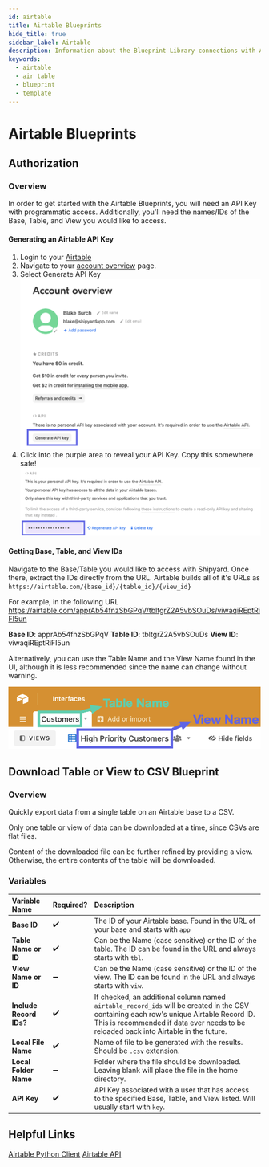 ```yaml
---
id: airtable
title: Airtable Blueprints
hide_title: true
sidebar_label: Airtable
description: Information about the Blueprint Library connections with Airtable.
keywords:
  - airtable
  - air table
  - blueprint
  - template
---
```


# Airtable Blueprints

## Authorization

### Overview

In order to get started with the Airtable Blueprints, you will need an API Key with programmatic access. Additionally, you'll need the names/IDs of the Base, Table, and View you would like to access.

#### Generating an Airtable API Key

1. Login to your [Airtable](https://aws.amazon.com/console/)  
2. Navigate to your [account overview](https://airtable.com/account) page.
3. Select Generate API Key
![Generate API Key](../.gitbook/assets/shipyard_2021_11_23_17_42_47.png)
4. Click into the purple area to reveal your API Key. Copy this somewhere safe!
![Revealing your Airtable API Key](../.gitbook/assets/shipyard_2021_11_28_22_34_33.png)

#### Getting Base, Table, and View IDs

Navigate to the Base/Table you would like to access with Shipyard. Once there, extract the IDs directly from the URL. Airtable builds all of it's URLs as `https://airtable.com/{base_id}/{table_id}/{view_id}`

For example, in the following URL https://airtable.com/apprAb54fnzSbGPqV/tbltgrZ2A5vbSOuDs/viwaqiREptRiFI5un

**Base ID**: apprAb54fnzSbGPqV
**Table ID**: tbltgrZ2A5vbSOuDs
**View ID**: viwaqiREptRiFI5un

Alternatively, you can use the Table Name and the View Name found in the UI, although it is less recommended since the name can change without warning.

![Table and View Names](../.gitbook/assets/shipyard_2021_11_28_22_43_28.png)

## Download Table or View to CSV Blueprint

### Overview

Quickly export data from a single table on an Airtable base to a CSV. 

Only one table or view of data can be downloaded at a time, since CSVs are flat files.

Content of the downloaded file can be further refined by providing a view. Otherwise, the entire contents of the table will be downloaded.

### Variables

| Variable Name | Required? | Description |
|:---|:---|:---|
| **Base ID** | ✔️ | The ID of your Airtable base. Found in the URL of your base and starts with `app`|
| **Table Name or ID** | ✔️ | Can be the Name (case sensitive) or the ID of the table. The ID can be found in the URL and always starts with `tbl`.|
| **View Name or ID** | ➖ | Can be the Name (case sensitive) or the ID of the view. The ID can be found in the URL and always starts with `viw`.|
| **Include Record IDs?** | ✔️ | If checked, an additional column named `airtable_record_ids` will be created in the CSV containing each row's unique Airtable Record ID. This is recommended if data ever needs to be reloaded back into Airtable in the future. |
| **Local File Name** | ✔️ | Name of file to be generated with the results. Should be `.csv` extension. |
| **Local Folder Name** | ➖ | Folder where the file should be downloaded. Leaving blank will place the file in the home directory. |
| **API Key** | ✔️ | API Key associated with a user that has access to the specified Base, Table, and View listed. Will usually start with `key`.|


## Helpful Links

[Airtable Python Client](https://pyairtable.readthedocs.io/en/latest/)
[Airtable API](https://www.airtable.com/api)